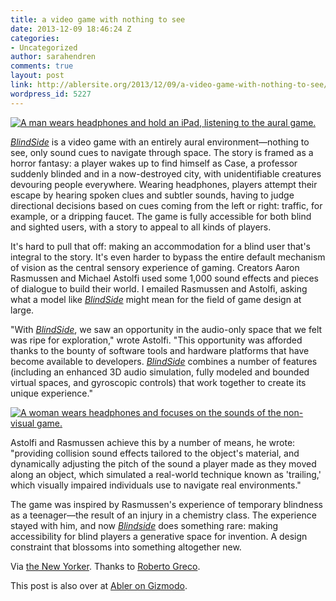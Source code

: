 ```yaml
---
title: a video game with nothing to see
date: 2013-12-09 18:46:24 Z
categories:
- Uncategorized
author: sarahendren
comments: true
layout: post
link: http://ablersite.org/2013/12/09/a-video-game-with-nothing-to-see/
wordpress_id: 5227
---
```


[![A man wears headphones and hold an iPad, listening to the aural game.](http://ablersite.files.wordpress.com/2013/12/ku-xlarge-1.jpg)](http://ablersite.files.wordpress.com/2013/12/ku-xlarge-1.jpg)

[_BlindSide_](http://www.blindsidegame.com/) is a video game with an entirely aural environment—nothing to see, only sound cues to navigate through space. The story is framed as a horror fantasy: a player wakes up to find himself as Case, a professor suddenly blinded and in a now-destroyed city, with unidentifiable creatures devouring people everywhere. Wearing headphones, players attempt their escape by hearing spoken clues and subtler sounds, having to judge directional decisions based on cues coming from the left or right: traffic, for example, or a dripping faucet. The game is fully accessible for both blind and sighted users, with a story to appeal to all kinds of players.

It's hard to pull that off: making an accommodation for a blind user that's integral to the story. It's even harder to bypass the entire default mechanism of vision as the central sensory experience of gaming. Creators Aaron Rasmussen and Michael Astolfi used some 1,000 sound effects and pieces of dialogue to build their world. I emailed Rasmussen and Astolfi, asking what a model like [_BlindSide_](http://www.blindsidegame.com/) might mean for the field of game design at large.

"With [_BlindSide_](http://www.blindsidegame.com/), we saw an opportunity in the audio-only space that we felt was ripe for exploration," wrote Astolfi. "This opportunity was afforded thanks to the bounty of software tools and hardware platforms that have become available to developers. [_BlindSide_](http://www.blindsidegame.com/) combines a number of features (including an enhanced 3D audio simulation, fully modeled and bounded virtual spaces, and gyroscopic controls) that work together to create its unique experience."

[![A woman wears headphones and focuses on the sounds of the non-visual game.](http://ablersite.files.wordpress.com/2013/12/ku-xlarge.jpg)](http://ablersite.files.wordpress.com/2013/12/ku-xlarge.jpg)

Astolfi and Rasmussen achieve this by a number of means, he wrote: "providing collision sound effects tailored to the object's material, and dynamically adjusting the pitch of the sound a player made as they moved along an object, which simulated a real-world technique known as 'trailing,' which visually impaired individuals use to navigate real environments."

The game was inspired by Rasmussen's experience of temporary blindness as a teenager—the result of an injury in a chemistry class. The experience stayed with him, and now [_Blindside_](http://www.blindsidegame.com/) does something rare: making accessibility for blind players a generative space for invention. A design constraint that blossoms into something altogether new.

Via [the New Yorker](http://www.newyorker.com/online/blogs/elements/2013/12/where-are-the-games-for-disabled-players.html). Thanks to [Roberto Greco](https://twitter.com/search?q=rogre&src=typd).

This post is also over at [Abler on Gizmodo](http://abler.gizmodo.com/).
